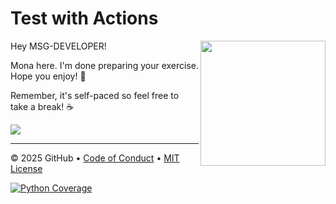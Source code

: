 # Test with Actions

<img src="https://octodex.github.com/images/Professortocat_v2.png" align="right" height="200px" />

Hey MSG-DEVELOPER!

Mona here. I'm done preparing your exercise. Hope you enjoy! 💚

Remember, it's self-paced so feel free to take a break! ☕️

[![](https://img.shields.io/badge/Go%20to%20Exercise-%E2%86%92-1f883d?style=for-the-badge&logo=github&labelColor=197935)](https://github.com/MSG-DEVELOPER/lesson2_gitHub_actions_test/issues/1)

---

&copy; 2025 GitHub &bull; [Code of Conduct](https://www.contributor-covenant.org/version/2/1/code_of_conduct/code_of_conduct.md) &bull; [MIT License](https://gh.io/mit)

[![Python Coverage](https://github.com/MSG-DEVELOPER/lesson2_gitHub_actions_test/actions/workflows/python-coverage.yml/badge.svg?branch=reenable-unit-test)](https://github.com/MSG-DEVELOPER/lesson2_gitHub_actions_test/actions/workflows/python-coverage.yml)
